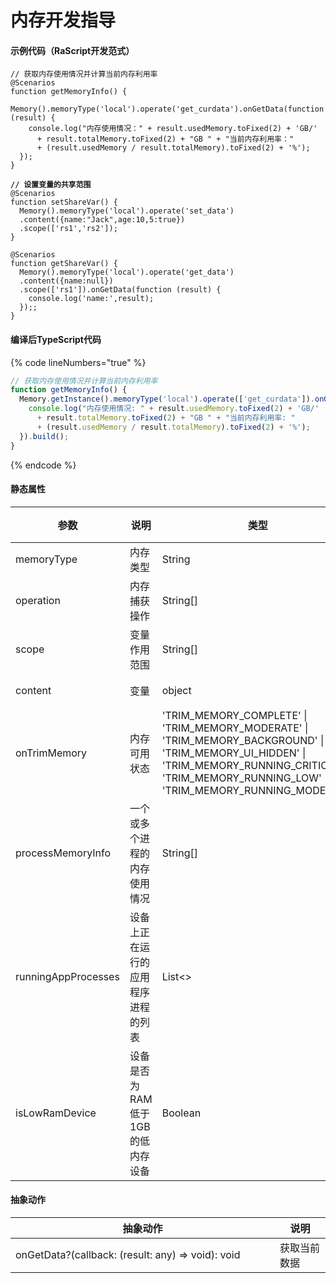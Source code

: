 # 内存开发指导

#### 示例代码（RaScript开发范式）

<pre class="language-javascript" data-line-numbers><code class="lang-javascript">// 获取内存使用情况并计算当前内存利用率
@Scenarios
function getMemoryInfo() {
  Memory().memoryType('local').operate('get_curdata').onGetData(function (result) {
    console.log("内存使用情况：" + result.usedMemory.toFixed(2) + 'GB/' 
      + result.totalMemory.toFixed(2) + "GB " + "当前内存利用率：" 
      + (result.usedMemory / result.totalMemory).toFixed(2) + '%');
  });
}

<strong>// 设置变量的共享范围
</strong>@Scenarios
function setShareVar() {
  Memory().memoryType('local').operate('set_data')
  .content({name:"Jack",age:10,5:true})
  .scope(['rs1','rs2']);
}

@Scenarios
function getShareVar() {
  Memory().memoryType('local').operate('get_data')
  .content({name:null})
  .scope(['rs1']).onGetData(function (result) {
    console.log('name:',result);
  });;
}
</code></pre>

#### 编译后TypeScript代码

{% code lineNumbers="true" %}
```typescript
// 获取内存使用情况并计算当前内存利用率
function getMemoryInfo() {
  Memory.getInstance().memoryType('local').operate(['get_curdata']).onGetData(function (result) {
    console.log("内存使用情况: " + result.usedMemory.toFixed(2) + 'GB/' 
      + result.totalMemory.toFixed(2) + "GB " + "当前内存利用率: " 
      + (result.usedMemory / result.totalMemory).toFixed(2) + '%');
  }).build();
}
```
{% endcode %}

#### 静态属性

<table><thead><tr><th width="141">参数</th><th width="175">说明</th><th width="334">类型</th><th>备注</th></tr></thead><tbody><tr><td>memoryType</td><td>内存类型</td><td>String</td><td></td></tr><tr><td>operation</td><td>内存捕获操作</td><td>String[]</td><td>可选</td></tr><tr><td>scope</td><td>变量作用范围</td><td>String[]</td><td>可选</td></tr><tr><td>content</td><td>变量</td><td>object</td><td>可选</td></tr><tr><td>onTrimMemory</td><td>内存可用状态</td><td>'TRIM_MEMORY_COMPLETE' | 'TRIM_MEMORY_MODERATE' | 'TRIM_MEMORY_BACKGROUND' | 'TRIM_MEMORY_UI_HIDDEN' | 'TRIM_MEMORY_RUNNING_CRITICAL' | 'TRIM_MEMORY_RUNNING_LOW' | 'TRIM_MEMORY_RUNNING_MODERATE'</td><td>可选</td></tr><tr><td>processMemoryInfo</td><td>一个或多个进程的内存使用情况</td><td>String[]</td><td>可选</td></tr><tr><td>runningAppProcesses</td><td>设备上正在运行的应用程序进程的列表</td><td>List&#x3C;></td><td>可选</td></tr><tr><td>isLowRamDevice</td><td>设备是否为RAM低于1GB的低内存设备</td><td>Boolean</td><td>可选</td></tr></tbody></table>

#### 抽象动作

<table><thead><tr><th width="407">抽象动作</th><th>说明</th></tr></thead><tbody><tr><td>onGetData?(callback: (result: any) => void): void</td><td>获取当前数据</td></tr></tbody></table>

